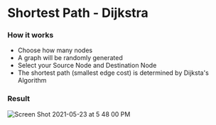 # Shortest Path - Dijkstra

### How it works
- Choose how many nodes
- A graph will be randomly generated
- Select your Source Node and Destination Node
- The shortest path (smallest edge cost) is determined by Dijksta's Algorithm

### Result
![Screen Shot 2021-05-23 at 5 48 00 PM](https://user-images.githubusercontent.com/40510797/119283032-97e75f00-bbf0-11eb-8339-93c0268fb620.png)
